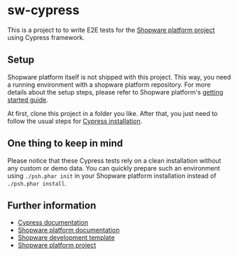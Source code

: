 # sw-cypress

This is a project to to write E2E tests for the [Shopware platform project](https://github.com/shopware/platform) using Cypress framework.

## Setup
Shopware platform itself is not shipped with this project. This way, you need a running environment with a shopware platform repository. For more details about the setup steps, please refer to Shopware platform's [getting started guide](https://docs.shopware.com/en/shopware-platform-dev-en/getting-started).

At first, clone this project in a folder you like. After that, you just need to follow the usual steps for [Cypress installation](https://docs.cypress.io/guides/getting-started/installing-cypress.html).

## One thing to keep in mind

Please notice that these Cypress tests rely on a clean installation without any custom or demo data. You can quickly prepare such an environment using `./psh.phar init` in your Shopware platform installation instead of `./psh.phar install`.

## Further information

* [Cypress documentation](https://docs.cypress.io/guides/overview/why-cypress.html)
* [Shopware platform documentation](https://docs.shopware.com/en/shopware-platform-dev-en)
* [Shopware development template](https://github.com/shopware/development)
* [Shopware platform project](https://github.com/shopware/platform) 
